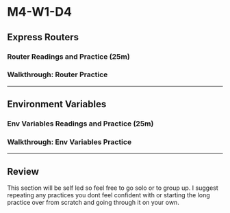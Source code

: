 # M4-W1-D4

## Express Routers

### Router Readings and Practice (25m)

### Walkthrough: Router Practice

---

## Environment Variables

### Env Variables Readings and Practice (25m)

### Walkthrough: Env Variables Practice

---

## Review

This section will be self led so feel free to go solo or to group up. I suggest
repeating any practices you dont feel confident with or starting the long
practice over from scratch and going through it on your own.
